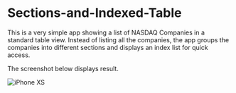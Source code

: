 # Sections-and-Indexed-Table

This is a very simple app showing a list of NASDAQ Companies in a standard table view. 
Instead of listing all the companies, the app groups the companies into different sections and displays an index list for quick access. 

The screenshot below displays result.

![iPhone XS](https://user-images.githubusercontent.com/46559168/54489693-c2328900-48d0-11e9-82be-16b6898ba484.png)
